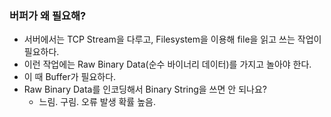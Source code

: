 ### 버퍼가 왜 필요해?
- 서버에서는 TCP Stream을 다루고, Filesystem을 이용해 file을 읽고 쓰는 작업이 필요하다.
- 이런 작업에는 Raw Binary Data(순수 바이너리 데이터)를 가지고 놀아야 한다.
- 이 때 Buffer가 필요하다.
- Raw Binary Data를 인코딩해서 Binary String을 쓰면 안 되나요?
  - 느림. 구림. 오류 발생 확률 높음.
